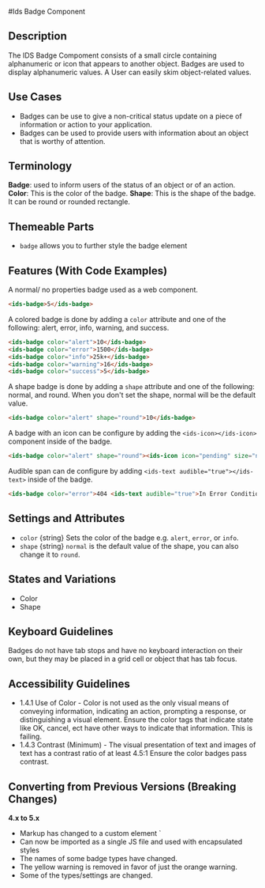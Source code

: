 #Ids Badge Component

## Description

The IDS Badge Compoment consists of a small circle containing alphanumeric or icon that appears to another object. Badges are used to display alphanumeric values. A User can easily skim object-related values.

## Use Cases

- Badges can be use to give a non-critical status update on a piece of information or action to your application.
- Badges can be used to provide users with information about an object that is worthy of attention.

## Terminology

**Badge**: used to inform users of the status of an object or of an action.
**Color**: This is the color of the badge.
**Shape**: This is the shape of the badge. It can be round or rounded rectangle.

## Themeable Parts

- `badge` allows you to further style the badge element

## Features (With Code Examples)

A normal/ no properties badge used as a web component.

```html
<ids-badge>5</ids-badge>
```

A colored badge is done by adding a `color` attribute and one of the following:
alert, error, info, warning, and success.

```html
<ids-badge color="alert">10</ids-badge>
<ids-badge color="error">1500</ids-badge>
<ids-badge color="info">25k+</ids-badge>
<ids-badge color="warning">16</ids-badge>
<ids-badge color="success">5</ids-badge>
```

A shape badge is done by adding a `shape` attribute and one of the following: normal, and round. When you don't set the shape, normal will be the default value.

```html
<ids-badge color="alert" shape="round">10</ids-badge>
```

A badge with an icon can be configure by adding the `<ids-icon></ids-icon>` component inside of the badge.

```html
<ids-badge color="alert" shape="round"><ids-icon icon="pending" size="normal"></ids-icon></ids-badge>
```

Audible span can de configure by adding `<ids-text audible="true"></ids-text>` inside of the badge.

```html
<ids-badge color="error">404 <ids-text audible="true">In Error Condition</ids-text></ids-badge>
```

## Settings and Attributes

- `color` {string} Sets the color of the badge e.g. `alert`, `error`, or `info`.
- `shape` {string} `normal` is the default value of the shape, you can also change it to `round`.

## States and Variations

- Color
- Shape

## Keyboard Guidelines

Badges do not have tab stops and have no keyboard interaction on their own, but they may be placed in a grid cell or object that has tab focus.

## Accessibility Guidelines

- 1.4.1 Use of Color - Color is not used as the only visual means of conveying information, indicating an action, prompting a response, or distinguishing a visual element. Ensure the color tags that indicate state like OK, cancel, ect have other ways to indicate that information. This is failing.
- 1.4.3 Contrast (Minimum) - The visual presentation of text and images of text has a contrast ratio of at least 4.5:1 Ensure the color badges pass contrast.

## Converting from Previous Versions (Breaking Changes)

**4.x to 5.x**
- Markup has changed to a custom element `<ids-badge></ids-badge>
- Can now be imported as a single JS file and used with encapsulated styles
- The names of some badge types have changed.
- The yellow warning is removed in favor of just the orange warning.
- Some of the types/settings are changed.
